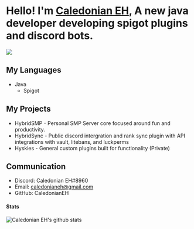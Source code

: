 # Hello! I'm [Caledonian EH](https://www.github.com/CaledonianEH "GitHub"), A new java developer developing spigot plugins and discord bots.

![](https://komarev.com/ghpvc/?username=CaledonianEH)

## My Languages
- Java
  - Spigot

## My Projects
- HybridSMP - Personal SMP Server core focused around fun and productivity.
- HybridSync - Public discord intergration and rank sync plugin with API integrations with vault, litebans, and luckperms
- Hyskies - General custom plugins built for functionality (Private)

## Communication
- Discord: Caledonian EH#8960
- Email: caledonianeh@gmail.com
- GitHub: CaledonianEH


#### Stats
![Caledonian EH's github stats](https://github-readme-stats.vercel.app/api?username=CaledonianEH&show_icons=true&theme=gradient)

